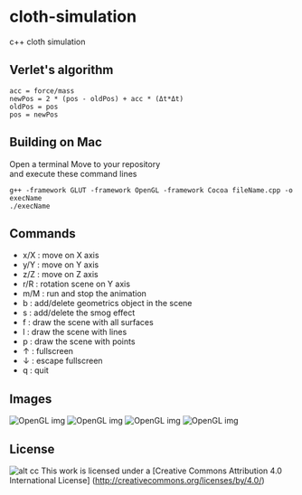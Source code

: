 # cloth-simulation
c++ cloth simulation

Verlet's algorithm 
------
```
acc = force/mass
newPos = 2 * (pos - oldPos) + acc * (Δt*Δt)
oldPos = pos
pos = newPos
```

Building on Mac
-------
Open a terminal
Move to your repository<br/>
and execute these command lines
```{r, engine='bash', count_lines}
g++ -framework GLUT -framework OpenGL -framework Cocoa fileName.cpp -o execName
./execName
```

Commands 
-------
* x/X : move on X axis
* y/Y : move on Y axis
* z/Z : move on Z axis
* r/R : rotation scene on Y axis
* m/M : run and stop the animation
* b : add/delete geometrics object in the scene
* s : add/delete the smog effect
* f : draw the scene with all surfaces
* l : draw the scene with lines
* p : draw the scene with points
* ↑ : fullscreen
* ↓ : escape fullscreen
* q : quit

Images
------
![OpenGL img](http://diane-delallee.fr/assets/images/openGL.png)
![OpenGL img](http://diane-delallee.fr/assets/images/cube.png)
![OpenGL img](http://diane-delallee.fr/assets/images/sphere.png)
![OpenGL img](http://diane-delallee.fr/assets/images/flag.png)


License
-------
![alt cc](https://licensebuttons.net/l/by/3.0/88x31.png)
This work is licensed under a [Creative Commons Attribution 4.0 International License] (http://creativecommons.org/licenses/by/4.0/)
